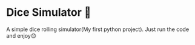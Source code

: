 # Dice Simulator 🎲
A simple dice rolling simulator(My first python project).
Just run the code and enjoy😊
